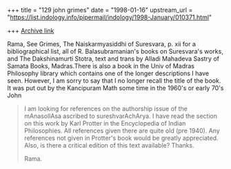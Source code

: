+++
title = "129 john grimes"
date = "1998-01-16"
upstream_url = "https://list.indology.info/pipermail/indology/1998-January/010371.html"

+++
[Archive link](https://list.indology.info/pipermail/indology/1998-January/010371.html)

Rama,
  See Grimes, The Naiskarmyasiddhi of Suresvara, p. xii for a
bibliographical list, all of R. Balasubramanian's books on Suresvara's
works, and The Dakshinamurti Stotra, text and trans by Alladi Mahadeva
Sastry of Samata Books, Madras.There is also a book in the Univ of Madras
Philosophy library which contains one of the longer descriptions I have
seen. However, I am sorry to say that I no longer recall the title of the
book. It was put out by the Kancipuram Math some time in the 1960's or
early 70's
   John


>I am looking for references on the authorship issue of the mAnasollAsa
>ascribed to sureshvarAchArya. I have read the section on this work by
>Karl Protter in the Encyclopedia of Indian Philosophies. All
>references given there are quite old (pre 1940). Any references not
>given in Protter's book would be greatly appreciated. Also, is there a
>critical edition of this text available? Thanks.
>
>Rama.



